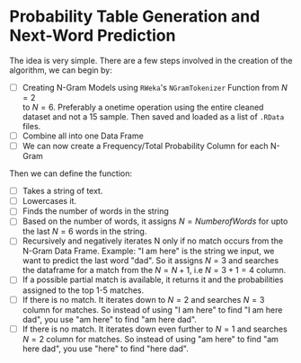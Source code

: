 # Probability Table Generation and Next-Word Prediction

The idea is very simple. There are a few steps involved in the creation of the algorithm, we can begin by:  

- [ ] Creating N-Gram Models using `RWeka`'s `NGramTokenizer` Function from $N = 2$  
to $N = 6$. Preferably a onetime operation using the entire cleaned dataset and not a $15%$ sample. Then saved and loaded as a list of `.RData` files.
- [ ] Combine all into one Data Frame  
- [ ] We can now create a Frequency/Total Probability Column for each N-Gram  
  
Then we can define the function:
  
- [ ] Takes a string of text.  
- [ ] Lowercases it.  
- [ ] Finds the number of words in the string  
- [ ] Based on the number of words, it assigns $N = Number of Words$ for upto the last $N = 6$ words in the string.  
- [ ] Recursively and negatively iterates N only if no match occurs from the N-Gram Data Frame. Example: "I am here" is the string we input, we want to predict the last word "dad". So it assigns $N = 3$ and searches the dataframe for a match from the $N = N + 1$, i.e $N = 3 + 1 = 4$ column.   
- [ ] If a possible partial match is available, it returns it and the probabilities assigned to the top 1-5 matches.  
- [ ] If there is no match. It iterates down to $N = 2$ and searches $N = 3$ column for matches. So instead of using "I am here" to find "I am here dad", you use "am here" to find "am here dad".   
- [ ] If there is no match. It iterates down even further to $N = 1$ and searches $N = 2$ column for matches. So instead of using "am here" to find "am here dad", you use "here" to find "here dad".   